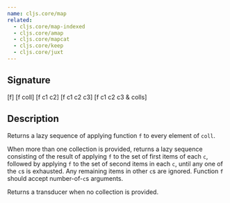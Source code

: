```yaml
---
name: cljs.core/map
related:
  - cljs.core/map-indexed
  - cljs.core/amap
  - cljs.core/mapcat
  - cljs.core/keep
  - cljs.core/juxt
---
```


## Signature
[f]
[f coll]
[f c1 c2]
[f c1 c2 c3]
[f c1 c2 c3 & colls]


## Description

Returns a lazy sequence of applying function `f` to every element of `coll`.

When more than one collection is provided, returns a lazy sequence consisting of
the result of applying `f` to the set of first items of each `c`, followed by
applying `f` to the set of second items in each `c`, until any one of the `c`s
is exhausted. Any remaining items in other `c`s are ignored. Function `f` should
accept number-of-`c`s arguments.

Returns a transducer when no collection is provided.
